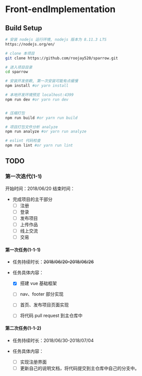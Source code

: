 # Front-endImplementation

## Build Setup

``` bash
# 安装 nodejs 运行环境, nodejs 版本为 8.11.3 LTS
https://nodejs.org/en/

# clone 本项目
git clone https://github.com/roojay520/sparrow.git

# 进入项目目录
cd sparrow

# 安装开发依赖, 第一次安装可能有点缓慢
npm install #or yarn install

# 本地开发环境预览 localhost:4399
npm run dev #or yarn run dev


# 压缩打包
npm run build #or yarn run build

# 项目打包文件分析 analyze
npm run analyze #or yarn run analyze

# eslint 代码检查
npm run lint #or yarn run lint

```


## TODO

### 第一次迭代(1-1)

开始时间：2018/06/20
结束时间：

* 完成项目的主干部分
  - [ ] 注册
  - [ ] 登录
  - [ ] 发布项目
  - [ ] 上传作品
  - [ ] 线上交流
  - [ ] 交易

#### 第一次任务(1-1-1)

* 任务持续时长：~~2018/06/20-2018/06/26~~

* 任务具体内容：
  - [x] 搭建 vue 基础框架
  - [ ] nav、footer 部分实现
  - [ ] 首页、发布项目页面实现
  - [ ] 将代码 pull request 到主仓库中


#### 第二次任务(1-1-2)

* 任务持续时长：2018/06/30-2018/07/04

* 任务具体内容：
  - [ ] 实现注册界面
  - [ ] 更新自己的说明文档，将代码提交到主仓库中自己的分支中。